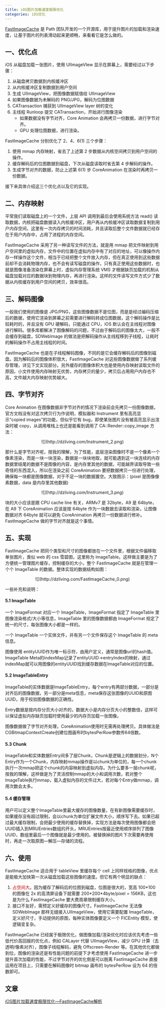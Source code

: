 ```yaml
---
title: iOS图片加载速度极限优化
categories: iOS优化
---
```


[FastImageCache](https://github.com/path/FastImageCache) 是 Path 团队开发的一个开源库，用于提升图片的加载和渲染速度，让基于图片的列表滑动起来更顺畅，来看看它是怎么做的。

## 一、优化点

iOS 从磁盘加载一张图片，使用 UIImageVIew 显示在屏幕上，需要经过以下步骤：

1. 从磁盘拷贝数据到内核缓冲区
2. 从内核缓冲区复制数据到用户空间
3. 生成 UIImageView，把图像数据赋值给 UIImageView
4. 如果图像数据为未解码的 PNG/JPG，解码为位图数据
5. CATransaction 捕获到 UIImageView layer 树的变化
6. 主线程 Runloop 提交 CATransaction，开始进行图像渲染
	* 如果数据没有字节对齐，Core Animation 会再拷贝一份数据，进行字节对齐。
	* GPU 处理位图数据，进行渲染。

FastImageCache 分别优化了 2、4、6(1) 三个步骤：

1. 使用 mmap 内存映射，省去了上述第 2 步数据从内核空间拷贝到用户空间的操作。
2. 缓存解码后的位图数据到磁盘，下次从磁盘读取时省去第 4 步解码的操作。
3. 生成字节对齐的数据，防止上述第 6(1) 步 CoreAnimation 在渲染时再拷贝一份数据。

接下来具体介绍这三个优化点以及它的实现。


## 二、内存映射

平常我们读取磁盘上的一个文件，上层 API 调用到最后会使用系统方法 read() 读取数据，内核把磁盘数据读入内核缓冲区，用户再从内核缓冲区读取数据复制到用户内存空间，这里有一次内存拷贝的时间消耗，并且读取后整个文件数据就已经存在于用户内存中，占用了进程的内存空间。

FastImageCache 采用了另一种读写文件的方法，就是用 mmap 把文件映射到用户空间里的虚拟内存，文件中的位置在虚拟内存中有了对应的地址，可以像操作内存一样操作这个文件，相当于已经把整个文件放入内存，但在真正使用到这些数据前却不会消耗物理内存，也不会有读写磁盘的操作，只有真正使用这些数据时，也就是图像准备渲染在屏幕上时，虚拟内存管理系统 VMS 才根据缺页加载的机制从磁盘加载对应的数据块到物理内存，再进行渲染。这样的文件读写文件方式少了数据从内核缓存到用户空间的拷贝，效率很高。


## 三、解码图像

一般我们使用的图像是 JPG/PNG，这些图像数据不是位图，而是是经过编码压缩后的数据，使用它渲染到屏幕之前需要进行解码转成位图数据，这个解码操作是比较耗时的，并且没有 GPU 硬解码，只能通过 CPU，iOS 默认会在主线程对图像进行解码。很多库都解决了图像解码的问题，不过由于解码后的图像太大，一般不会缓存到磁盘，SDWebImage 的做法是把解码操作从主线程移到子线程，让耗时的解码操作不占用主线程的时间。

FastImageCache 也是在子线程解码图像，不同的是它会缓存解码后的图像到磁盘。因为解码后的图像体积很大，FastImageCache 对这些图像数据做了系列缓存管理，详见下文实现部分。另外缓存的图像体积大也是使用内存映射读取文件的原因，小文件使用内存映射无优势，内存拷贝的量少，拷贝后占用用户内存也不高，文件越大内存映射优势越大。


## 四、字节对齐

Core Animation 在图像数据非字节对齐的情况下渲染前会先拷贝一份图像数据，官方文档没有对这次拷贝行为作说明，模拟器和 Instrument 里有高亮显示“copied images”的功能，但似乎它有 bug，即使某张图片没有被高亮显示出渲染时被 copy，从调用堆栈上也还是能看到调用了 CA::Render::copy_image 方法：

<center>
![](http://dzliving.com/Instrument_2.png)
</center>

那什么是字节对齐呢，按我的理解，为了性能，底层渲染图像时不是一个像素一个像素渲染，而是一块一块渲染，数据是一块块地取，就可能遇到这一块连续的内存数据里结尾的数据不是图像的内容，是内存里其他的数据，可能越界读取导致一些奇怪的东西混入，所以在渲染之前 CoreAnimation 要把数据拷贝一份进行处理，确保每一块都是图像数据，对于不足一块的数据置空。大致图示：(pixel 是图像像素数据，data 是内存里其他数据)

<center>
![](http://dzliving.com/Instrument_3.png)
</center>

块的大小应该是跟 CPU cache line 有关，ARMv7 是 32byte，A9 是 64byte，在 A9 下 CoreAnimation 应该是按 64byte 作为一块数据去读取和渲染，让图像数据对齐 64byte 就可以避免 CoreAnimation 再拷贝一份数据进行修补。FastImageCache 做的字节对齐就是这个事情。

## 五、实现

FastImageCache 把同个类型和尺寸的图像都放在一个文件里，根据文件偏移取单张图片，类似 web 的 css 雪碧图，这里称为 ImageTable。这样做主要是为了方便统一管理图片缓存，控制缓存的大小，整个 FastImageCache 就是在管理一个个 ImageTable 的数据。整体实现的数据结构如图：

<center>
![](http://dzliving.com/FastImageCache_0.png)
</center>

一些补充和说明：

#### 5.1 ImageTable

一个 ImageFormat 对应一个 ImageTable，ImageFormat 指定了 ImageTable 里图像渲染格式/大小等信息，ImageTable 里的图像数据都由 ImageFormat 规定了统一的尺寸，每张图像大小都是一样的。

一个 ImageTable 一个实体文件，并有另一个文件保存这个 ImageTable 的 meta 信息。

图像使用 entityUUID作为唯一标示符，由用户定义，通常是图像url的hash值。ImageTable Meta的indexMap记录了entityUUID->entryIndex的映射，通过indexMap就可以用图像的entityUUID找到缓存数据在ImageTable对应的位置。

#### 5.2 ImageTableEntry

ImageTable的实体数据是ImageTableEntry，每个entry有两部分数据，一部分是对齐后的图像数据，另一部分是meta信息，meta保存这张图像的UUID和原图UUID，用于校验图像数据的正确性。

Entry数据是按内存分页大小对齐的，数据大小是内存分页大小的整数倍，这样可以保证虚拟内存缺页加载时使用最少的内存页加载一张图像。

图像数据做了字节对齐处理，CoreAnimation使用时无需再处理拷贝。具体做法是CGBitmapContextCreate创建位图画布时bytesPerRow参数传64倍数。

#### 5.3 Chunk

ImageTable和实体数据Entry间多了层Chunk，Chunk是逻辑上的数据划分，N个Entry作为一个Chunk，内存映射mmap操作是以chunk为单位的，每一个chunk执行一次mmap把这个chunk的内容映射到虚拟内存。为什么要多一层chunk呢，按我的理解，这样做是为了灵活控制mmap的大小和调用次数，若对整个ImageTable执行mmap，载入虚拟内存的文件过大，若对每个Entry做mmap，调用次数会太多。

#### 5.4 缓存管理

用户可以定义整个ImageTable里最大缓存的图像数量，在有新图像需要缓存时，如果缓存没有超过限制，会以chunk为单位扩展文件大小，顺序写下去。如果已超过最大缓存限制，会把最少使用的缓存替换掉，实现方法是每次使用图像都会把UUID插入到MRUEntries数组的开头，MRUEntries按最近使用顺序排列了图像UUID，数组里最后一个图像就是最少使用的。被替换掉的图片下次需要再使用时，再走一次取原图—解压—存储的流程。


## 六、使用

FastImageCache 适合用于 tableView 里缓存每个 cell 上同样规格的图像，优点是能极大加快第一次从磁盘加载这些图像的速度。但它有两个明显的缺点：

1. <font color=#cc0000>占空间大</font>。因为缓存了解码后的位图到磁盘，位图是很大的，宽高 100\*100 的图像在 2x 的高清屏设备下就需要 200\*200\*4byte/pixel = 156KB，这也是为什么 FastImageCache 要大费周章限制缓存大小。
2. 接口不友好，需预定义好缓存的图像尺寸。FastImageCache 无法像 SDWebImage 那样无缝接入UIImageView，使用它需要配置 ImageTable，定义好尺寸，手动提供的原图，每种实体图像要定义一个 FICEntity 模型，使逻辑变复杂。

FastImageCache 已经属于极限优化，做图像加载/渲染优化时应该优先考虑一些低代价高回报的优化点，例如 CALayer 代替 UIImageVIew，减少 GPU 计算（去透明/像素对齐），图像子线程解码，避免 Offscreen-Render 等。在其他优化都做到位，图像的渲染还是有性能问题的前提下才考虑使用 FastImageCache 进一步提升首次加载的性能，不过字节对齐的优化倒是可以脱离 FastImageCache 直接运用在项目上，只需要在解码图像时 bitmap 画布的 bytesPerRow 设为 64 的倍数即可。


## 文章

[iOS图片加载速度极限优化—FastImageCache解析](http://www.cocoachina.com/articles/11128)